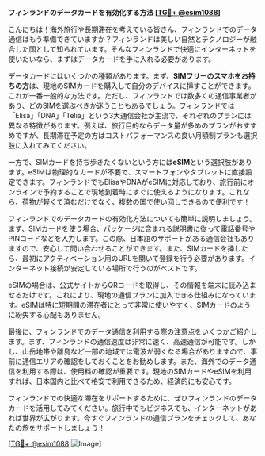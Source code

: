 **フィンランドのデータカードを有効化する方法 [[TG💪+ @esim1088](https://t.me/s/esim1088)]**

こんにちは！海外旅行や長期滞在を考えている皆さん、フィンランドでのデータ通信はもう準備できていますか？フィンランドは美しい自然とテクノロジーが融合した国として知られています。そんなフィンランドで快適にインターネットを使いたいなら、まずはデータカードを手に入れる必要があります。

データカードにはいくつかの種類があります。まず、**SIMフリーのスマホをお持ちの方**は、現地のSIMカードを購入して自分のデバイスに挿すことができます。これが一番一般的な方法です。ただし、フィンランドでは数多くの通信事業者があり、どのSIMを選ぶべきか迷うこともあるでしょう。フィンランドでは「Elisa」「DNA」「Telia」という3大通信会社が主流で、それぞれのプランには異なる特徴があります。例えば、旅行目的ならデータ量が多めのプランがおすすめですが、長期滞在予定の方はコストパフォーマンスの良い月額制プランも選択肢に入れてみてください。

一方で、SIMカードを持ち歩きたくないという方には**eSIM**という選択肢があります。eSIMは物理的なカードが不要で、スマートフォンやタブレットに直接設定できます。フィンランドでもElisaやDNAがeSIMに対応しており、旅行前にオンラインで予約することで現地到着時にすぐに使えるようになります。これなら、荷物が軽くて済むだけでなく、複数の国で使い回しできるので便利です！

フィンランドでのデータカードの有効化方法についても簡単に説明しましょう。まず、SIMカードを使う場合、パッケージに含まれる説明書に従って電話番号やPINコードなどを入力します。この際、日本語のサポートがある通信会社もありますので、安心して問い合わせることができます。また、SIMカードを挿したら、最初にアクティベーション用のURLを開いて登録を行う必要があります。インターネット接続が安定している場所で行うのがベストです。

eSIMの場合は、公式サイトからQRコードを取得し、その情報を端末に読み込ませるだけです。これにより、現地の通信プランに加入できる仕組みになっています。eSIMは特に短期間の滞在者にとって非常に使いやすく、SIMカードのように紛失する心配もありません。

最後に、フィンランドでのデータ通信を利用する際の注意点をいくつかご紹介します。まず、フィンランドの通信速度は非常に速く、高速通信が可能です。しかし、山岳地帯や離島など一部の地域では電波が弱くなる場合がありますので、事前に通信エリアの確認をしておくことをお勧めします。また、海外でのデータ通信を利用する際は、使用料の確認が重要です。現地のSIMカードやeSIMを利用すれば、日本国内と比べて格安で利用できるため、経済的にも安心です。

フィンランドでの快適な滞在をサポートするために、ぜひフィンランドのデータカードを活用してみてください。旅行中でもビジネスでも、インターネットがあれば世界が広がります。今すぐフィンランドの通信プランをチェックして、あなたの旅をサポートしましょう！

[[TG💪+ @esim1088](https://t.me/s/esim1088) ![Image](https://i.postimg.cc/Y0z9fWf4/image.png)]
